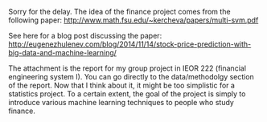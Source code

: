 Sorry for the delay. The idea of the finance project comes from the following paper:
http://www.math.fsu.edu/~kercheva/papers/multi-svm.pdf

See here for a blog post discussing the paper:
http://eugenezhulenev.com/blog/2014/11/14/stock-price-prediction-with-big-data-and-machine-learning/

The attachment is the report for my group project in IEOR 222 (financial
engineering system I). You can go directly to the data/methodolgy section of
the report. Now that I think about it, it might be too simplistic for a
statistics project. To a certain extent, the goal of the project is simply to
introduce various machine learning techniques to people who study finance.
